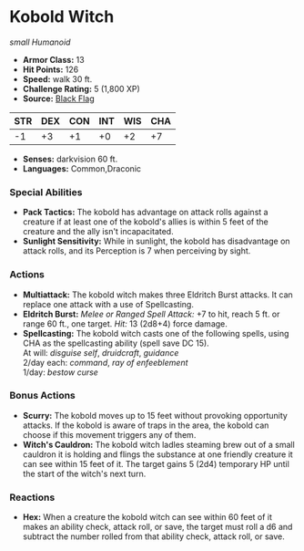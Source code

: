 # Kobold Witch

*small* *Humanoid*

- **Armor Class:** 13
- **Hit Points:** 126 
- **Speed:** walk 30 ft.
- **Challenge Rating:** 5 (1,800 XP)
- **Source:** [Black Flag](https://koboldpress.com/kpstore/product/tovrpg-pg-mv/)

| STR | DEX | CON | INT | WIS | CHA |
| --- | --- | --- | --- | --- | --- |
| -1 | +3 | +1 | +0 | +2 | +7 |

- **Senses:** darkvision 60 ft.
- **Languages:** Common,Draconic

### Special Abilities

- **Pack Tactics:** The kobold has advantage on attack rolls against a creature if at least one of the kobold's allies is within 5 feet of the creature and the ally isn't incapacitated.
- **Sunlight Sensitivity:** While in sunlight, the kobold has disadvantage on attack rolls, and its Perception is 7 when perceiving by sight.

### Actions

- **Multiattack:** The kobold witch makes three Eldritch Burst attacks. It can replace one attack with a use of Spellcasting.
- **Eldritch Burst:** _Melee or Ranged Spell Attack:_ +7 to hit, reach 5 ft. or range 60 ft., one target. _Hit:_ 13 (2d8+4) force damage.
- **Spellcasting:** The kobold witch casts one of the following spells, using CHA as the spellcasting ability (spell save DC 15).<br>At will: _disguise self_, _druidcraft_, _guidance_<br>2/day each: _command_, _ray of enfeeblement_<br>1/day: _bestow curse_

### Bonus Actions

- **Scurry:** The kobold moves up to 15 feet without provoking opportunity attacks. If the kobold is aware of traps in the area, the kobold can choose if this movement triggers any of them.
- **Witch's Cauldron:** The kobold witch ladles steaming brew out of a small cauldron it is holding and flings the substance at one friendly creature it can see within 15 feet of it. The target gains 5 (2d4) temporary HP until the start of the witch's next turn.

### Reactions

- **Hex:** When a creature the kobold witch can see within 60 feet of it makes an ability check, attack roll, or save, the target must roll a d6 and subtract the number rolled from that ability check, attack roll, or save.

